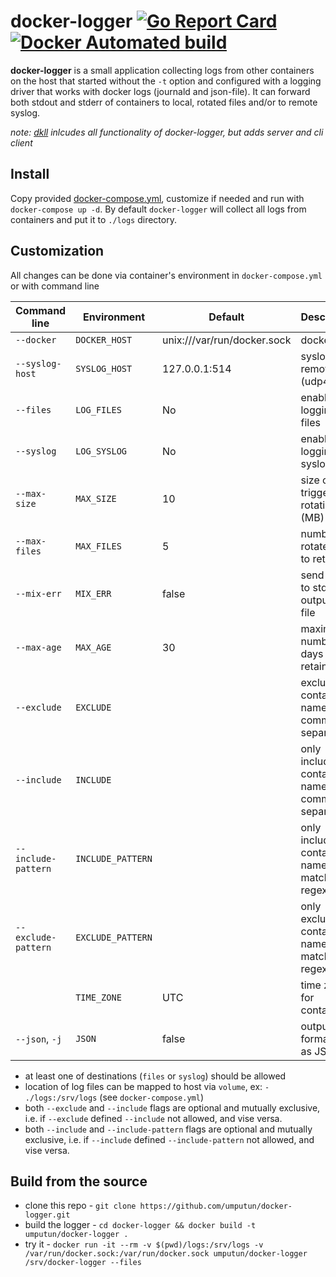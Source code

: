 # docker-logger [![Go Report Card](https://goreportcard.com/badge/github.com/umputun/docker-logger)](https://goreportcard.com/report/github.com/umputun/docker-logger) [![Docker Automated build](https://img.shields.io/docker/automated/jrottenberg/ffmpeg.svg)](https://hub.docker.com/r/umputun/docker-logger/)


**docker-logger** is a small application collecting logs from other containers on the host that started without
the `-t` option and configured with a logging driver that works with docker logs (journald and json-file).
It can forward both stdout and stderr of containers to local, rotated files and/or to remote syslog.

_note: [dkll](https://github.com/umputun/dkll) inlcudes all functionality of docker-logger, but adds server and cli client_

## Install

Copy provided [docker-compose.yml](https://github.com/umputun/docker-logger/blob/master/docker-compose.yml), customize if needed and run with `docker-compose up -d`. By default `docker-logger` will collect all logs from containers and put it to `./logs` directory.

## Customization

All changes can be done via container's environment in `docker-compose.yml` or with command line

| Command line        | Environment       | Default                     | Description                                   |
|---------------------|-------------------| --------------------------- |-----------------------------------------------|
| `--docker`          | `DOCKER_HOST`     | unix:///var/run/docker.sock | docker host                                   |
| `--syslog-host`     | `SYSLOG_HOST`     | 127.0.0.1:514               | syslog remote host (udp4)                     |
| `--files`           | `LOG_FILES`       | No                          | enable logging to files                       |
| `--syslog`          | `LOG_SYSLOG`      | No                          | enable logging to syslog                      |
| `--max-size`        | `MAX_SIZE`        | 10                          | size of log triggering rotation (MB)          |
| `--max-files`       | `MAX_FILES`       | 5                           | number of rotated files to retain             |
| `--mix-err`         | `MIX_ERR`         | false                       | send error to std output log file             |
| `--max-age`         | `MAX_AGE`         | 30                          | maximum number of days to retain              |
| `--exclude`         | `EXCLUDE`         |                             | excluded container names, comma separated     |
| `--include`         | `INCLUDE`         |                             | only included container names, comma separated |
| `--include-pattern` | `INCLUDE_PATTERN` |                             | only include container names matching a regex |
| `--exclude-pattern` | `EXCLUDE_PATTERN` |                             | only exclude container names matching a regex |
|                     | `TIME_ZONE`       | UTC                         | time zone for container                       |
| `--json`, `-j`      | `JSON`            | false                       | output formatted as JSON                      |


- at least one of destinations (`files` or `syslog`) should be allowed
- location of log files can be mapped to host via `volume`, ex: `- ./logs:/srv/logs` (see `docker-compose.yml`)
- both `--exclude` and `--include` flags are optional and mutually exclusive, i.e. if `--exclude` defined `--include` not allowed, and vise versa.
- both `--include` and `--include-pattern` flags are optional and mutually exclusive, i.e. if `--include` defined `--include-pattern` not allowed, and vise versa.

## Build from the source

- clone this repo - `git clone https://github.com/umputun/docker-logger.git`
- build the logger - `cd docker-logger && docker build -t umputun/docker-logger .`
- try it - `docker run -it --rm -v $(pwd)/logs:/srv/logs -v /var/run/docker.sock:/var/run/docker.sock umputun/docker-logger /srv/docker-logger --files`
